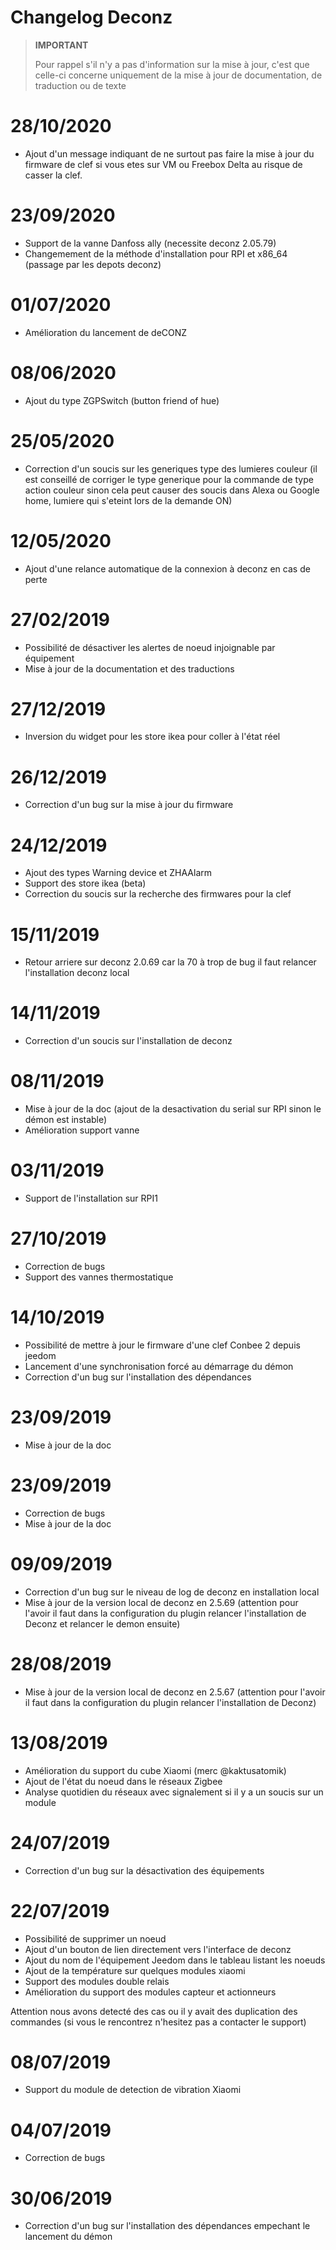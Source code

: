 # Changelog Deconz

>**IMPORTANT**
>
>Pour rappel s'il n'y a pas d'information sur la mise à jour, c'est que celle-ci concerne uniquement de la mise à jour de documentation, de traduction ou de texte

# 28/10/2020

- Ajout d'un message indiquant de ne surtout pas faire la mise à jour du firmware de clef si vous etes sur VM ou Freebox Delta au risque de casser la clef.

# 23/09/2020

- Support de la vanne Danfoss ally (necessite deconz 2.05.79)
- Changemement de la méthode d'installation pour RPI et x86_64 (passage par les depots deconz)

# 01/07/2020

- Amélioration du lancement de deCONZ

# 08/06/2020

- Ajout du type ZGPSwitch (button friend of hue)

# 25/05/2020

- Correction d'un soucis sur les generiques type des lumieres couleur (il est conseillé de corriger le type generique pour la commande de type action couleur sinon cela peut causer des soucis dans Alexa ou Google home, lumiere qui s'eteint lors de la demande ON)

# 12/05/2020

- Ajout d'une relance automatique de la connexion à deconz en cas de perte

# 27/02/2019

- Possibilité de désactiver les alertes de noeud injoignable par équipement
- Mise à jour de la documentation et des traductions

# 27/12/2019

- Inversion du widget pour les store ikea pour coller à l'état réel

# 26/12/2019

- Correction d'un bug sur la mise à jour du firmware

# 24/12/2019

- Ajout des types Warning device et ZHAAlarm
- Support des store ikea (beta)
- Correction du soucis sur la recherche des firmwares pour la clef

# 15/11/2019

- Retour arriere sur deconz 2.0.69 car la 70 à trop de bug il faut relancer l'installation deconz local

# 14/11/2019

- Correction d'un soucis sur l'installation de deconz

# 08/11/2019

- Mise à jour de la doc (ajout de la desactivation du serial sur RPI sinon le démon est instable)
- Amélioration support vanne

# 03/11/2019

- Support de l'installation sur RPI1

# 27/10/2019

- Correction de bugs
- Support des vannes thermostatique

# 14/10/2019

- Possibilité de mettre à jour le firmware d'une clef Conbee 2 depuis jeedom
- Lancement d'une synchronisation forcé au démarrage du démon
- Correction d'un bug sur l'installation des dépendances

# 23/09/2019

- Mise à jour de la doc

# 23/09/2019

- Correction de bugs
- Mise à jour de la doc

# 09/09/2019

- Correction d'un bug sur le niveau de log de deconz en installation local
- Mise à jour de la version local de deconz en 2.5.69 (attention pour l'avoir il faut dans la configuration du plugin relancer l'installation de Deconz et relancer le demon ensuite)

# 28/08/2019

- Mise à jour de la version local de deconz en 2.5.67 (attention pour l'avoir il faut dans la configuration du plugin relancer l'installation de Deconz)

# 13/08/2019

- Amélioration du support du cube Xiaomi (merc @kaktusatomik)
- Ajout de l'état du noeud dans le réseaux Zigbee
- Analyse quotidien du réseaux avec signalement si il y a un soucis sur un module

# 24/07/2019

- Correction d'un bug sur la désactivation des équipements

# 22/07/2019

- Possibilité de supprimer un noeud
- Ajout d'un bouton de lien directement vers l'interface de deconz
- Ajout du nom de l'équipement Jeedom dans le tableau listant les noeuds
- Ajout de la température sur quelques modules xiaomi
- Support des modules double relais
- Amélioration du support des modules capteur et actionneurs

Attention nous avons detecté des cas ou il y avait des duplication des commandes (si vous le rencontrez n'hesitez pas a contacter le support)

# 08/07/2019

- Support du module de detection de vibration Xiaomi

# 04/07/2019

- Correction de bugs

# 30/06/2019

- Correction d'un bug sur l'installation des dépendances empechant le lancement du démon
